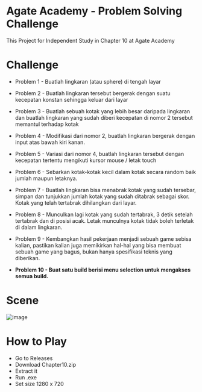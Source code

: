 # Agate Academy - Problem Solving Challenge
This Project for Independent Study in Chapter 10 at Agate Academy 

# Challenge
- Problem 1 - Buatlah lingkaran (atau sphere) di tengah layar

- Problem 2 - Buatlah lingkaran tersebut bergerak dengan suatu kecepatan konstan sehingga keluar dari layar

- Problem 3 - Buatlah sebuah kotak yang lebih besar daripada lingkaran dan buatlah lingkaran yang sudah diberi kecepatan di nomor 2 tersebut memantul terhadap kotak

- Problem 4 - Modifikasi dari nomor 2, buatlah lingkaran bergerak dengan input atas bawah kiri kanan.

- Problem 5 - Variasi dari nomor 4, buatlah lingkaran tersebut dengan kecepatan tertentu mengikuti kursor mouse / letak touch

- Problem 6 - Sebarkan kotak-kotak kecil dalam kotak secara random baik jumlah maupun letaknya.

- Problem 7 - Buatlah lingkaran bisa menabrak kotak yang sudah tersebar, simpan dan tunjukkan jumlah kotak yang sudah ditabrak sebagai skor. Kotak yang telah tertabrak dihilangkan dari layar.

- Problem 8 - Munculkan lagi kotak yang sudah tertabrak, 3 detik setelah tertabrak dan di posisi acak. Letak munculnya kotak tidak boleh terletak di dalam lingkaran.

- Problem 9 - Kembangkan hasil pekerjaan menjadi sebuah game sebisa kalian, pastikan kalian juga memikirkan hal-hal yang bisa membuat sebuah game yang bagus, bukan hanya spesifikasi teknis yang diberikan.

- **Problem 10 - Buat satu build berisi menu selection untuk mengakses semua build.**

# Scene
![image](https://user-images.githubusercontent.com/45990233/136963618-eaca1b6d-32d0-495c-923a-1ca492a20d38.png)

# How to Play
- Go to Releases
- Download Chapter10.zip
- Extract it
- Run .exe
- Set size 1280 x 720


